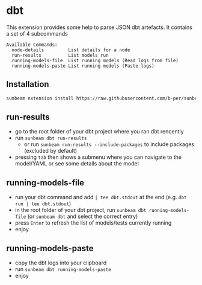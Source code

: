 # dbt

This extension provides some help to parse JSON dbt artefacts. It contains a set of 4 subcommands

```
Available Commands:
  node-details         List details for a node
  run-results          List models run
  running-models-file  List running models (Read logs from file)
  running-models-paste List running models (Paste logs)
```

## Installation

```bash
sunbeam extension install https://raw.githubusercontent.com/b-per/sunbeam-bper-extensions/main/dbt
```

## run-results

- go to the root folder of your dbt project where you ran dbt rencently
- run `sunbeam dbt run-results`
  - or run `sunbeam run-results --include-packages` to include packages (excluded by default)
- pressing `tab` then shows a submenu where you can navigate to the model/YAML or see some details about the model

## running-models-file

- run your dbt command and add `| tee dbt.stdout` at the end (e.g. `dbt run | tee dbt.stdout`)
- in the root folder of your dbt project, run `sunbeam dbt running-models-file` (or `sunbeam dbt` and select the correct entry)
- press `Enter` to refresh the list of models/tests currently running
- enjoy

## running-models-paste

- copy the dbt logs into your clipboard
- run `sunbeam dbt running-models-paste`
- enjoy
